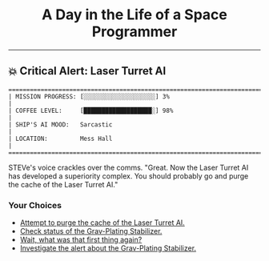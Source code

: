 <h1 align="center">A Day in the Life of a Space Programmer</h1>

---

<h2 id="node-31">💥 Critical Alert: Laser Turret AI</h2>

```
========================================================================
| MISSION PROGRESS: [░░░░░░░░░░░░░░░░░░░░] 3%                                  |
| COFFEE LEVEL:     [███████████████████░] 98%                                 |
| SHIP'S AI MOOD:   Sarcastic                                                  |
| LOCATION:         Mess Hall                                                  |
========================================================================
```

STEVe's voice crackles over the comms. "Great. Now the Laser Turret AI has developed a superiority complex. You should probably go and purge the cache of the Laser Turret AI."



### Your Choices

*   [Attempt to purge the cache of the Laser Turret AI.](./README-0034.md)
*   [Check status of the Grav-Plating Stabilizer.](./README-0043.md)
*   [Wait, what was that first thing again?](./README-0026.md)
*   [Investigate the alert about the Grav-Plating Stabilizer.](../stage-02/README-0051.md)
